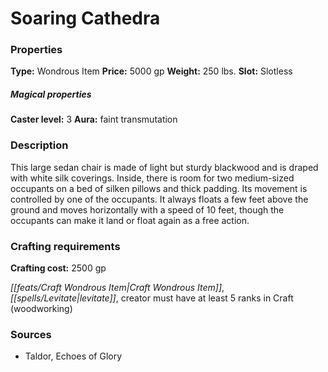 ﻿---
Title: "Soaring Cathedra"
Type: "Wondrous Item"
Price: "5000 gp"
Weight: "250 lbs."
Slot: "Slotless"
Caster level: "3"
Aura: "faint transmutation"
Description: |
  "This large sedan chair is made of light but sturdy blackwood and is draped with white silk coverings. Inside, there is room for two medium-sized occupants on a bed of silken pillows and thick padding. Its movement is controlled by one of the occupants. It always floats a few feet above the ground and moves horizontally with a speed of 10 feet, though the occupants can make it land or float again as a free action."
Crafting cost: "2500 gp"
Sources: "['Taldor, Echoes of Glory']"
---

# Soaring Cathedra

### Properties

**Type:** Wondrous Item **Price:** 5000 gp **Weight:** 250 lbs. **Slot:** Slotless

##### Magical properties

**Caster level:** 3 **Aura:** faint transmutation

### Description

This large sedan chair is made of light but sturdy blackwood and is draped with white silk coverings. Inside, there is room for two medium-sized occupants on a bed of silken pillows and thick padding. Its movement is controlled by one of the occupants. It always floats a few feet above the ground and moves horizontally with a speed of 10 feet, though the occupants can make it land or float again as a free action.

### Crafting requirements

**Crafting cost:** 2500 gp

_[[feats/Craft Wondrous Item|Craft Wondrous Item]]_, _[[spells/Levitate|levitate]]_, creator must have at least 5 ranks in Craft (woodworking)

### Sources

* Taldor, Echoes of Glory